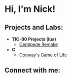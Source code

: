 <h1>Hi, I'm Nick! </h1>

<h2> Projects and Labs:</h2>

- <b>TIC-80 Projects (lua)</b>
  - [Centipede Remake](https://github.com/nickbaldev/centipede-remake/tree/main)
- <b>C</b>
  - [Conway's Game of Life](https://github.com/nickbaldev/Conways-GameOfLife-lab)



<h2> Connect with me:</h2>

[linkedin]: https://linkedin.com/in/
